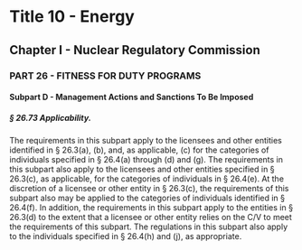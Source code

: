 
# Title 10 - Energy
## Chapter I - Nuclear Regulatory Commission
### PART 26 - FITNESS FOR DUTY PROGRAMS
#### Subpart D - Management Actions and Sanctions To Be Imposed
##### § 26.73 Applicability.

The requirements in this subpart apply to the licensees and other entities identified in § 26.3(a), (b), and, as applicable, (c) for the categories of individuals specified in § 26.4(a) through (d) and (g). The requirements in this subpart also apply to the licensees and other entities specified in § 26.3(c), as applicable, for the categories of individuals in § 26.4(e). At the discretion of a licensee or other entity in § 26.3(c), the requirements of this subpart also may be applied to the categories of individuals identified in § 26.4(f). In addition, the requirements in this subpart apply to the entities in § 26.3(d) to the extent that a licensee or other entity relies on the C/V to meet the requirements of this subpart. The regulations in this subpart also apply to the individuals specified in § 26.4(h) and (j), as appropriate.
